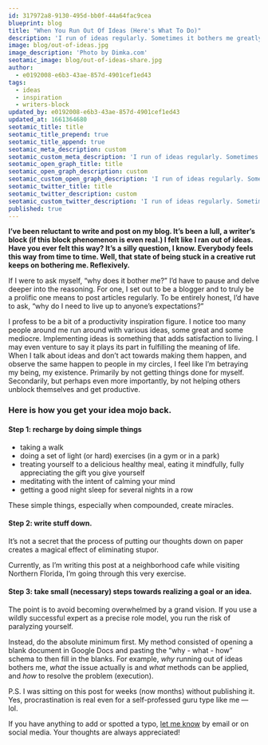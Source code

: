 ```yaml
---
id: 317972a8-9130-495d-bb0f-44a64fac9cea
blueprint: blog
title: "When You Run Out Of Ideas (Here's What To Do)"
description: 'I run of ideas regularly. Sometimes it bothers me greatly. At the risk of getting super-meta, I smash through my block by writing an article on what to do when you’re stuck blank-minded.'
image: blog/out-of-ideas.jpg
image_description: 'Photo by Dimka.com'
seotamic_image: blog/out-of-ideas-share.jpg
author:
  - e0192008-e6b3-43ae-857d-4901cef1ed43
tags:
  - ideas
  - inspiration
  - writers-block
updated_by: e0192008-e6b3-43ae-857d-4901cef1ed43
updated_at: 1661364680
seotamic_title: title
seotamic_title_prepend: true
seotamic_title_append: true
seotamic_meta_description: custom
seotamic_custom_meta_description: 'I run of ideas regularly. Sometimes it bothers me greatly. At the risk of getting super-meta, I smash through my block by writing an article on what to do when you’re stuck blank-minded.'
seotamic_open_graph_title: title
seotamic_open_graph_description: custom
seotamic_custom_open_graph_description: 'I run of ideas regularly. Sometimes it bothers me greatly. At the risk of getting super-meta, I smash through my block by writing an article on what to do when you’re stuck blank-minded.'
seotamic_twitter_title: title
seotamic_twitter_description: custom
seotamic_custom_twitter_description: 'I run of ideas regularly. Sometimes it bothers me greatly. At the risk of getting super-meta, I smash through my block by writing an article on what to do when you’re stuck blank-minded.'
published: true
---
```

**I’ve been reluctant to write and post on my blog. It’s been a lull, a writer’s block (if this block phenomenon is even real.) I felt like I ran out of ideas. Have you ever felt this way? It’s a silly question, I know. Everybody feels this way from time to time. Well, that state of being stuck in a creative rut keeps on bothering me. Reflexively.**

If I were to ask myself, “why does it bother me?” I’d have to pause and delve deeper into the reasoning. For one, I set out to be a blogger and to truly be a prolific one means to post articles regularly. To be entirely honest, I’d have to ask, “why do I need to live up to anyone’s expectations?”

I profess to be a bit of a productivity inspiration figure. I notice too many people around me run around with various ideas, some great and some mediocre. Implementing ideas is something that adds satisfaction to living. I may even venture to say it plays its part in fulfilling the meaning of life. When I talk about ideas and don’t act towards making them happen, and observe the same happen to people in my circles, I feel like I’m betraying my being, my existence. Primarily by not getting things done for myself. Secondarily, but perhaps even more importantly, by not helping others unblock themselves and get productive.

### Here is how you get your idea mojo back.

#### Step 1: recharge by doing simple things

- taking a walk
- doing a set of light (or hard) exercises (in a gym or in a park)
- treating yourself to a delicious healthy meal, eating it mindfully, fully appreciating the gift you give yourself
- meditating with the intent of calming your mind
- getting a good night sleep for several nights in a row

These simple things, especially when compounded, create miracles.

#### Step 2: write stuff down.

It’s not a secret that the process of putting our thoughts down on paper creates a magical effect of eliminating stupor.

Currently, as I’m writing this post at a neighborhood cafe while visiting Northern Florida, I’m going through this very exercise.

#### Step 3: take small (necessary) steps towards realizing a goal or an idea.

The point is to avoid becoming overwhelmed by a grand vision. If you use a wildly successful expert as a precise role model, you run the risk of paralyzing yourself.

Instead, do the absolute minimum first. My method consisted of opening a blank document in Google Docs and pasting the “why - what - how” schema to then fill in the blanks. For example, _why_ running out of ideas bothers me, _what_ the issue actually is and _what_ methods can be applied, and _how_ to resolve the problem (execution).

P.S. I was sitting on this post for weeks (now months) without publishing it. Yes, procrastination is real even for a self-professed guru type like me — lol.

If you have anything to add or spotted a typo, [let me know](/contact) by email or on social media. Your thoughts are always appreciated!